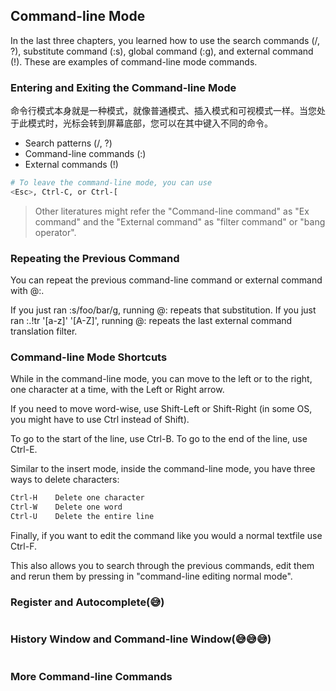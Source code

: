## Command-line Mode

In the last three chapters, you learned how to use the search commands (/, ?), substitute command (:s), global command (:g), and external command (!). These are examples of command-line mode commands.

### Entering and Exiting the Command-line Mode

命令行模式本身就是一种模式，就像普通模式、插入模式和可视模式一样。当您处于此模式时，光标会转到屏幕底部，您可以在其中键入不同的命令。

- Search patterns (/, ?)
- Command-line commands (:)
- External commands (!)

```sh
# To leave the command-line mode, you can use
<Esc>, Ctrl-C, or Ctrl-[
```

> Other literatures might refer the "Command-line command" as "Ex command" and the "External command" as "filter command" or "bang operator".

### Repeating the Previous Command

You can repeat the previous command-line command or external command with @:.

If you just ran :s/foo/bar/g, running @: repeats that substitution. If you just ran :.!tr '[a-z]' '[A-Z]', running @: repeats the last external command translation filter.

### Command-line Mode Shortcuts

While in the command-line mode, you can move to the left or to the right, one character at a time, with the Left or Right arrow.

If you need to move word-wise, use Shift-Left or Shift-Right (in some OS, you might have to use Ctrl instead of Shift).

To go to the start of the line, use Ctrl-B. To go to the end of the line, use Ctrl-E.

Similar to the insert mode, inside the command-line mode, you have three ways to delete characters:

```sh
Ctrl-H    Delete one character
Ctrl-W    Delete one word
Ctrl-U    Delete the entire line
```

Finally, if you want to edit the command like you would a normal textfile use Ctrl-F.

This also allows you to search through the previous commands, edit them and rerun them by pressing <Enter> in "command-line editing normal mode".

### Register and Autocomplete(😅)

```sh

```

### History Window and Command-line Window(😅😅😅)

```sh

```

### More Command-line Commands

```sh

```

